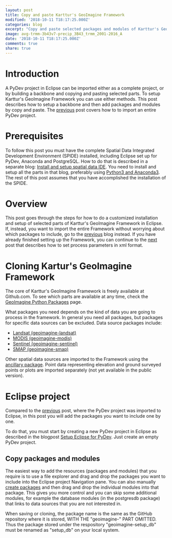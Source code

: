 ```yaml
---
layout: post
title: Copy and paste Karttur's GeoImagine Framework
modified: '2018-10-11 T18:17:25.000Z'
categories: blog
excerpt: "Copy and paste selected packages and modules of Karttur's GeoImagine Framework in Eclipse"
image: avg-trmm-3b43v7-precip_3B43_trmm_2001-2016_A
date: '2018-10-11 T18:17:25.000Z'
comments: true
share: true
---
```


# Introduction

A PyDev project in <span class='app'>Eclipse</span> can be imported either as a complete project, or by building a backbone and copying and pasting selected parts. To setup Karttur's GeoImagine Framework you can use either methods. This post describes how to setup a backbone and then add packages and modules by copy and paste. The [previous](../blog-import-project-eclipse/) post covers how to to import an entire PyDev project.

# Prerequisites

To follow this post you must have the complete Spatial Data Integrated Development Environment (SPIDE) installed, including <span class='app'>Eclipse</span> set up for PyDev, <span class='app'>Anaconda</span> and <span class='app'>PostgreSQL</span>. How to do that is described in a separate blog: [Install and setup spatial data IDE](https://karttur.github.io/setup-ide/). You need to install and setup all the parts in that blog, preferably using [Python3 and Anaconda3](https://karttur.github.io/setup-ide/blog/python3-upgrade/). The rest of this post assumes that you have accomplished the installation of the SPIDE.

# Overview

This post goes through the steps for how to do a customized installation and setup of selected parts of Karttur's GeoImagine Framework in <span class='app'>Eclipse</span>. If, instead, you want to import the entire Framework without worrying about which packages to include, go to the [previous](../blog-import-project-eclipse/) blog instead. If you have already finished  setting up the Framework, you can continue to the [next](../blog-xml/) post that describes how to set process parameters in xml format.

# Cloning Kartur's GeoImagine Framework

The core of Karttur's GeoImagine Framework is freely available at Github.com. To see which parts are available at any time, check the [GeoImagine Python Packages](https://karttur.github.io/geoimagine/packages/) page.

What packages you need depends on the kind of data you are going to process in the framework. In general you need all packages, but packages for specific data sources can be excluded. Data source packages include:

- [Landsat (geoimagine-landsat)](https://github.com/karttur/geoimagine-landsat)
- [MODIS (geoimagine-modis)](https://github.com/karttur/geoimagine-modis)
- [Sentinel (geoimagine-sentinel)](https://github.com/karttur/geoimagine-sentinel)
- [SMAP (geoimagine-smap)](https://github.com/karttur/geoimagine-smap)

Other spatial data sources are imported to the Framework using the [ancillary package](https://github.com/karttur/geoimagine-ancillary). Point data representing elevation and ground surveyed points or plots are imported separately (not yet available in the public version).

# Eclipse project

Compared to the [previous](../blog-import-project-eclipse/) post, where the PyDev project was imported to Eclipse, in this post you will add the packages you want to include one by one.

To do that, you must start by creating a new PyDev project in <span class='app'>Eclipse</span> as described in the blogpost [Setup Eclipse for PyDev](https://karttur.github.io/setup-ide/setup-ide/install-eclipse/#create-pydev-project). Just create an empty PyDev project.

## Copy packages and modules

The easiest way to add the resources (packages and modules) that you require is to use a file explorer and drag and drop the packages you want to include into the <span class='app'>Eclipse</span> project  <span class='tab'>Navigation</span> pane.  You can also manually [create packages](https://karttur.github.io/setup-ide/setup-ide/install-eclipse/#create-pydev-package) and then drag and drop the individual modules into that package. This gives you more control and you can skip some additional modules, for example the database modules (in the postgresdb package) that links to data sources that you are not interested in.

When saving or cloning, the package name is the same as the GitHub repository where it is stored, WITH THE "geoimagine-" PART OMITTED. Thus the package stored under the respository "geoimagine-setup_db" must be renamed as "setup_db" on your local system.
